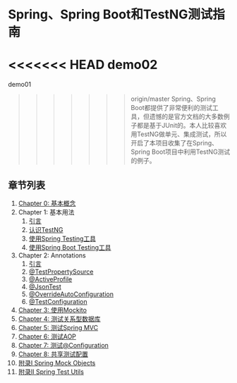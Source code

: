 # Spring、Spring Boot和TestNG测试指南
<<<<<<< HEAD
demo02
=======
demo01
>>>>>>> origin/master
Spring、Spring Boot都提供了非常便利的测试工具，但遗憾的是官方文档的大多数例子都是基于JUnit的。本人比较喜欢用TestNG做单元、集成测试，所以开启了本项目收集了在Spring、Spring Boot项目中利用TestNG测试的例子。

## 章节列表

1. [Chapter 0: 基本概念][chapter_0_concept]
1. Chapter 1: 基本用法
    1. [引言][chapter_1_intro]
    1. [认识TestNG][chapter_1_s1_testng]
    1. [使用Spring Testing工具][chapter_1_s2_spring_testing]
    1. [使用Spring Boot Testing工具][chapter_1_s3_spring_boot_testing]
1. Chapter 2: Annotations
    1. [引言][chapter_2_intro]
    1. [@TestPropertySource][chapter_2_s1_test_property_source]
    1. [@ActiveProfile][chapter_2_s2_active_profile]
    1. [@JsonTest][chapter_2_s3_json_test]
    1. [@OverrideAutoConfiguration][chapter_2_s4_override_auto_configuration]
    1. [@TestConfiguration][chapter_2_s5_test_configuration]
1. [Chapter 3: 使用Mockito][chapter_3_mockito]
1. [Chapter 4: 测试关系型数据库][chapter_4_rdbs]
1. [Chapter 5: 测试Spring MVC][chapter_5_mvc]
1. [Chapter 6: 测试AOP][chapter_6_aop]
1. [Chapter 7: 测试@Configuration][chapter_7_configuration]
1. [Chapter 8: 共享测试配置][chapter_8_share_test_config]
1. [附录I Spring Mock Objects][appendix_i]
1. [附录II Spring Test Utils][appendix_ii]


[doc-spring-test-utils]: http://docs.spring.io/spring/docs/4.3.9.RELEASE/spring-framework-reference/htmlsingle/#unit-testing-support-classes
[chapter_0_concept]: chapter_0_concept.md

[chapter_1_intro]: chapter_1_intro.md
[chapter_1_s1_testng]: chapter_1_s1_testng.md
[chapter_1_s2_spring_testing]: chapter_1_s2_spring_testing.md
[chapter_1_s3_spring_boot_testing]: chapter_1_s3_spring_boot_testing.md

[chapter_2_intro]: chapter_2_intro.md
[chapter_2_s1_test_property_source]: chapter_2_s1_test_property_source.md
[chapter_2_s2_active_profile]: chapter_2_s2_active_profile.md
[chapter_2_s3_json_test]: chapter_2_s3_json_test.md
[chapter_2_s4_override_auto_configuration]: chapter_2_s4_override_auto_configuration.md
[chapter_2_s5_test_configuration]: chapter_2_s5_test_configuration.md

[chapter_3_mockito]: chapter_3_mockito.md
[chapter_4_rdbs]: chapter_4_rdbs.md
[chapter_5_mvc]: chapter_5_mvc.md
[chapter_6_aop]: chapter_6_aop.md
[chapter_7_configuration]: chapter_7_configuration.md
[chapter_8_share_test_config]: chapter_8_share_test_config.md
[appendix_i]: appendix_i.md
[appendix_ii]: appendix_ii.md
